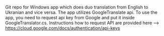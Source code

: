 Git repo for Windows app which does duo translation from English to Ukranian and vice versa. The app utilizes GoogleTranslate api. To use the app, you need to request api key from Google and put it inside GoogleTranslator.cs. Instructions how to request API are provided here --> https://cloud.google.com/docs/authentication/api-keys 

